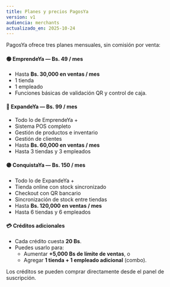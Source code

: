 ```yaml
---
title: Planes y precios PagosYa
version: v1
audiencia: merchants
actualizado_en: 2025-10-24
---
```


PagosYa ofrece tres planes mensuales, sin comisión por venta:

#### 🟢 EmprendeYa — Bs. 49 / mes
- Hasta **Bs. 30,000 en ventas / mes**
- 1 tienda
- 1 empleado
- Funciones básicas de validación QR y control de caja.

#### 🔵 ExpandeYa — Bs. 99 / mes
- Todo lo de EmprendeYa +
- Sistema POS completo
- Gestión de productos e inventario
- Gestión de clientes
- Hasta **Bs. 60,000 en ventas / mes**
- Hasta 3 tiendas y 3 empleados

#### 🟣 ConquistaYa — Bs. 150 / mes
- Todo lo de ExpandeYa +
- Tienda online con stock sincronizado
- Checkout con QR bancario
- Sincronización de stock entre tiendas
- Hasta **Bs. 120,000 en ventas / mes**
- Hasta 6 tiendas y 6 empleados

#### 💳 Créditos adicionales
- Cada crédito cuesta **20 Bs**.
- Puedes usarlo para:
  - Aumentar **+5,000 Bs de límite de ventas**, o
  - Agregar **1 tienda + 1 empleado adicional** (combo).

Los créditos se pueden comprar directamente desde el panel de suscripción.

